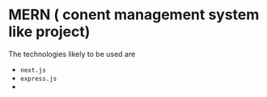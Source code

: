 # MERN ( conent management system like project)

The technologies likely to be used are

- `next.js`
- `express.js`
-
